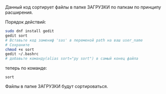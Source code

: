 Данный код сортирует файлы в папке ЗАГРУЗКИ по папкам по принципу расширения.


Порядок действий:

```bash
sudo dnf install gedit
gedit sort
# Вставьте код замениф 'sas' в переменой path на ваш user_name
# Сохраните
chmod +x sort
gedit ~/.bashrc
# добавьте команду(alias sort="py sort") в самый конец файла
```

теперь по команде:

```
sort
```

Файлы в папке ЗАГРУЗКИ будут сортироваться.
